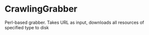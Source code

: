# CrawlingGrabber
Perl-based grabber. Takes URL as input, downloads all resources of specified type to disk
